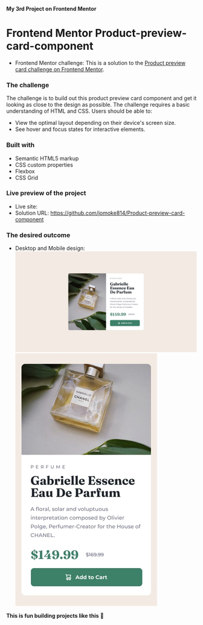 **My 3rd Project on Frontend Mentor**
# Frontend Mentor Product-preview-card-component
- Frontend Mentor challenge: This is a solution to the [Product preview card challenge on Frontend Mentor](https://www.frontendmentor.io/challenges/product-preview-card-component-GO7UmttRfa).

### The challenge
The challenge is to build out this product preview card component and get it looking as close to the design as possible. The challenge requires a basic understanding of HTML and CSS.
Users should be able to:
- View the optimal layout depending on their device's screen size.
- See hover and focus states for interactive elements.

### Built with
- Semantic HTML5 markup
- CSS custom properties
- Flexbox
- CSS Grid
### Live preview of the project
- Live site: 
- Solution URL: https://github.com/jomoke814/Product-preview-card-component

### The desired outcome
- Desktop and Mobile design:
![desired outcome](./images/desktop-design.jpg)
![desired outcome](./images/mobile-design.jpg)

**This is fun building projects like this** 🚀